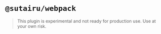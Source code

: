# `@sutairu/webpack`

> This plugin is experimental and not ready for production use. Use at your own risk.